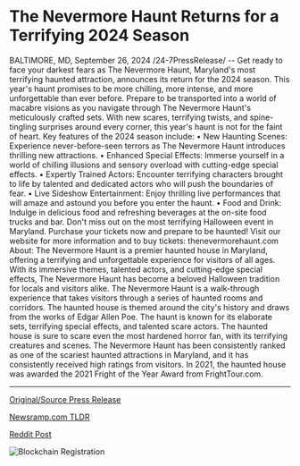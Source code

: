 # The Nevermore Haunt Returns for a Terrifying 2024 Season

BALTIMORE, MD, September 26, 2024 /24-7PressRelease/ -- Get ready to face your darkest fears as The Nevermore Haunt, Maryland's most terrifying haunted attraction, announces its return for the 2024 season. This year's haunt promises to be more chilling, more intense, and more unforgettable than ever before.  Prepare to be transported into a world of macabre visions as you navigate through The Nevermore Haunt's meticulously crafted sets. With new scares, terrifying twists, and spine-tingling surprises around every corner, this year's haunt is not for the faint of heart.  Key features of the 2024 season include: •	New Haunting Scenes: Experience never-before-seen terrors as The Nevermore Haunt introduces thrilling new attractions. •	Enhanced Special Effects: Immerse yourself in a world of chilling illusions and sensory overload with cutting-edge special effects. •	Expertly Trained Actors: Encounter terrifying characters brought to life by talented and dedicated actors who will push the boundaries of fear. •	Live Sideshow Entertainment: Enjoy thrilling live performances that will amaze and astound you before you enter the haunt. •	Food and Drink: Indulge in delicious food and refreshing beverages at the on-site food trucks and bar.  Don't miss out on the most terrifying Halloween event in Maryland. Purchase your tickets now and prepare to be haunted!  Visit our website for more information and to buy tickets: thenevermorehaunt.com  About: The Nevermore Haunt is a premier haunted house in Maryland, offering a terrifying and unforgettable experience for visitors of all ages. With its immersive themes, talented actors, and cutting-edge special effects, The Nevermore Haunt has become a beloved Halloween tradition for locals and visitors alike.  The Nevermore Haunt is a walk-through experience that takes visitors through a series of haunted rooms and corridors. The haunted house is themed around the city's history and draws from the works of Edgar Allen Poe. The haunt is known for its elaborate sets, terrifying special effects, and talented scare actors. The haunted house is sure to scare even the most hardened horror fan, with its terrifying creatures and scenes.  The Nevermore Haunt has been consistently ranked as one of the scariest haunted attractions in Maryland, and it has consistently received high ratings from visitors. In 2021, the haunted house was awarded the 2021 Fright of the Year Award from FrightTour.com. 

---

[Original/Source Press Release](https://www.24-7pressrelease.com/press-release/514659/the-nevermore-haunt-returns-for-a-terrifying-2024-season)
                    

[Newsramp.com TLDR](https://newsramp.com/curated-news/the-nevermore-haunt-returns-for-2024-season-with-new-chilling-attractions/da8c7510928c0fb35c18e6007f216629) 

 



[Reddit Post](https://www.reddit.com/r/Business_NewsRamp/comments/1fpqfp7/the_nevermore_haunt_returns_for_2024_season_with/) 



![Blockchain Registration](https://cdn.newsramp.app/24-7PressRelease/qrcode/249/26/barnBaOH.webp)
